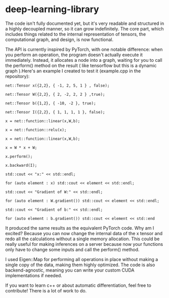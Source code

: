 # deep-learning-library


The code isn't fully documented yet, but it's very readable and structured in a highly decoupled manner, so it can grow indefinitely. The core part, which includes things related to the internal representation of tensors, the computational graph, and design, is now functional.

The API is currently inspired by PyTorch, with one notable difference: when you perform an operation, the program doesn't actually execute it immediately. Instead, it allocates a node into a graph, waiting for you to call the perform() method on the result ( like tensorflow but this is a dynamic graph ).Here's an example I created to test it (example.cpp in the repository):

```
net::Tensor x({2,2}, { -1, 2, 5, 1 } , false);

net::Tensor W({2,2}, { 2, -2, 2, 2 } ,true);

net::Tensor b({1,2}, { -10, -2 }, true);

net::Tensor I({2,2}, { 1, 1, 1, 1 }, false);

x = net::function::linear(x,W,b);

x = net::function::relu(x);

x = net::function::linear(x,W,b);

x = W * x + W;

x.perform();

x.backward(I);

std::cout << "x:" << std::endl;

for (auto element : x) std::cout << element << std::endl;

std::cout << "Gradient of W:" << std::endl;

for (auto element : W.gradient()) std::cout << element << std::endl;

std::cout << "Gradient of b:" << std::endl;

for (auto element : b.gradient()) std::cout << element << std::end
```

It produced the same results as the equivalent PyTorch code. Why am I excited? Because you can now change the internal data of the x tensor and redo all the calculations without a single memory allocation. This could be really useful for making inferences on a server because now your functions only have to change some inputs and call the perform() method.

I used Eigen::Map for performing all operations in place without making a single copy of the data, making them highly optimized. The code is also backend-agnostic, meaning you can write your custom CUDA implementations if needed.

If you want to learn c++ or about automatic differentiation, feel free to contribute! There is a lot of work to do.
